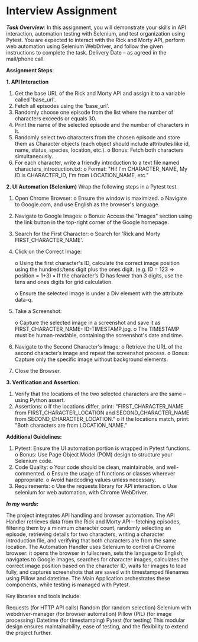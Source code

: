 # Interview Assignment


_**Task Overview**:_
In this assignment, you will demonstrate your skills in API interaction, automation testing with
Selenium, and test organization using Pytest. You are expected to interact with the Rick and Morty
API, perform web automation using Selenium WebDriver, and follow the given instructions to
complete the task.
Delivery Date – as agreed in the mail/phone call.

**Assignment Steps**:

**1. API Interaction**
1. Get the base URL of the Rick and Morty API and assign it to a variable called 'base_url'.
2. Fetch all episodes using the 'base_url'.
3. Randomly choose one episode from the list where the number of characters exceeds or
equals 30.
4. Print the name of the selected episode and the number of characters in it.
5. Randomly select two characters from the chosen episode and store them as Character
objects (each object should include attributes like id, name, status, species, location, etc.).
o Bonus: Fetch both characters simultaneously.
6. For each character, write a friendly introduction to a text file named
characters_introduction.txt:
o Format: "Hi! I'm CHARACTER_NAME, My ID is CHARACTER_ID, I'm from
LOCATION_NAME, etc."

**2. UI Automation (Selenium)**
Wrap the following steps in a Pytest test.
1. Open Chrome Browser:
   o Ensure the window is maximized.
   o Navigate to Google.com, and use English as the browser's language.
2. Navigate to Google Images:
   o Bonus: Access the "Images" section using the link button in the top-right corner of
   the Google homepage.
3. Search for the First Character:
   o Search for 'Rick and Morty FIRST_CHARACTER_NAME'.
4. Click on the Correct Image:

   o Using the first character's ID, calculate the correct image position using the
   hundreds/tens digit plus the ones digit. (e.g. ID = 123 => position = 1+3)
   ▪ If the character’s ID has fewer than 3 digits, use the tens and ones digits for
   grid calculation.

   o Ensure the selected image is under a Div element with the attribute data-q.
5. Take a Screenshot:

   o Capture the selected image in a screenshot and save it as FIRST_CHARACTER_NAME-
   ID-TIMESTAMP.jpg.
   o The TIMESTAMP must be human-readable, containing the screenshot's date and
time.

6. Navigate to the Second Character's Image:
   o Retrieve the URL of the second character’s image and repeat the screenshot process.
   o Bonus: Capture only the specific image without background elements.
7. Close the Browser.

**3. Verification and Assertion:**
1. Verify that the locations of the two selected characters are the same – using Python assert.
2. Assertions:
   o If the locations differ, print:
   "FIRST_CHARACTER_NAME from FIRST_CHARACTER_LOCATION and
   SECOND_CHARACTER_NAME from SECOND_CHARACTER_LOCATION."
   o If the locations match, print:
   "Both characters are from LOCATION_NAME."

**Additional Guidelines:**
1. Pytest: Ensure the UI automation portion is wrapped in Pytest functions.
   o Bonus: Use Page Object Model (POM) design to structure your Selenium code.
2. Code Quality:
   o Your code should be clean, maintainable, and well-commented.
   o Ensure the usage of functions or classes wherever appropriate.
   o Avoid hardcoding values unless necessary.
3. Requirements:
   o Use the requests library for API interaction.
   o Use selenium for web automation, with Chrome WebDriver.


_**In my words:**_

The project integrates API handling and browser automation. The API Handler retrieves data from the Rick and Morty API—fetching episodes, filtering them by a minimum character count, randomly selecting an episode, retrieving details for two characters, writing a character introduction file, and verifying that both characters are from the same location. The Automation Handler uses Selenium to control a Chrome browser: it opens the browser in fullscreen, sets the language to English, navigates to Google Images, searches for character images, calculates the correct image position based on the character ID, waits for images to load fully, and captures screenshots that are saved with timestamped filenames using Pillow and datetime. The Main Application orchestrates these components, while testing is managed with Pytest.

Key libraries and tools include:

Requests (for HTTP API calls)
Random (for random selection)
Selenium with webdriver-manager (for browser automation)
Pillow (PIL) (for image processing)
Datetime (for timestamping)
Pytest (for testing)
This modular design ensures maintainability, ease of testing, and the flexibility to extend the project further.
